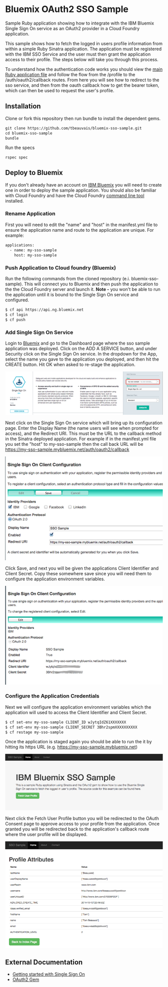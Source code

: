 Bluemix OAuth2 SSO Sample
==================

Sample Ruby application showing how to integrate with the IBM Bluemix Single Sign On service as an OAuth2 provider in a Cloud Foundry application.

This sample shows how to fetch the logged in users profile information from within a simple Ruby Sinatra application. The application must be registered with the IBM SSO Service and the user must then grant the application access to their profile. The steps below will take you through this process.
  
To understand how the authentication code works you should view the [main Ruby application file](app.rb) and follow the flow from the /profile to the /auth/oauth2/callback routes. From here you will see how to redirect to the sso service, and then from the oauth callback how to get the bearer token, which can then be used to request the user's profile.


## Installation
Clone or fork this repository then run bundle to install the dependent gems.  

    git clone https://github.com/tbeauvais/bluemix-sso-sample.git
    cd bluemix-sso-sample
    bundle

Run the specs

    rspec spec
    
## Deploy to Bluemix
If you don't already have an account on [IBM Bluemix](https://ace.ng.bluemix.net) you will need to create one in order to deploy the sample application. You should also be familiar with Cloud Foundry and have the Cloud Foundry [command line tool](http://docs.cloudfoundry.org/devguide/installcf/whats-new-v6.html) installed. 
   
### Rename Application 
First you will need to edit the "name" and "host" in the manifest.yml file to ensure the application name and route to the application are unique. For example:

    applications:
      - name: my-sso-sample
        host: my-sso-sample

### Push Application to Cloud foundry (Bluemix)
Run the following commands from the cloned repository (e.i. bluemix-sso-sample). This will connect you to Bluemix and then push the application to the the Cloud Foundry server and launch it. **Note -** you won't be able to run the application until it is bound to the Single Sign On service and configured. 

    $ cf api https://api.ng.bluemix.net
    $ cf login
    $ cf push


### Add Single Sign On Service
Login to [Bluemix](https://ace.ng.bluemix.net) and go to the Dashboard page where the sso sample application was deployed. Click on the ADD A SERVICE button, and under Security click on the Single Sign On service. In the dropdown for the App, select the name you gave to the application you deployed, and then hit the CREATE button. Hit OK when asked to re-stage the application.

![List Page](/doc/sso_add.gif)

Next click on the Single Sign On service which will bring up its configuration page.
Enter the Display Name (the name users will see when prompted for access), and the Redirect URI. This must be the URL to the callback method in the Sinatra deployed application. For example if in the manifest.yml file you set the "host" to my-sso-sample then the call back URL will be https://my-sso-sample.mybluemix.net/auth/oauth2/callback

![List Page](/doc/sso_config.gif)

Click Save, and next you will be given the applications Client Identifier and Client Secret. Copy these somewhere save since you will need them to configure the application environment variables.

![List Page](/doc/sso_config2.gif)



### Configure the Application Credentials
Next we will configure the application environment variables which the application will used to access the Client Identifier and Client Secret.

    $ cf set-env my-sso-sample CLIENT_ID wJytqIdZ61XXXXXXX
    $ cf set-env my-sso-sample CLIENT_SECRET 3Bhr2spmXXXXXXXXXX
    $ cf restage my-sso-sample


Once the application is staged again you should be able to run the it by hitting its https URL (e.g. https://my-sso-sample.mybluemix.net)

![List Page](/doc/sso_home.gif)


Next click the Fetch User Profile button you will be redirected to the OAuth Consent page to approve access to your profile from the application. Once granted you will be redirected back to the application's callback route where the user profile will be displayed.
 
![List Page](/doc/sso_profile.gif) 


## External Documentation

* [Getting started with Single Sign On](https://www.ng.bluemix.net/docs/#services/SingleSignOn/index.html#sso_gettingstarted)
* [OAuth2 Gem](https://github.com/intridea/oauth2)

